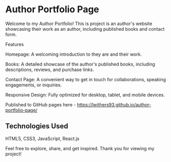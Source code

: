 # Author Portfolio Page

Welcome to my Author Portfolio! This is project is an author's website showcasing their work as an author, including published books and contact form.

Features

Homepage: A welcoming introduction to they are and their work.

Books: A detailed showcase of the author's published books, including descriptions, reviews, and purchase links.

Contact Page: A convenient way to get in touch for collaborations, speaking engagements, or inquiries.

Responsive Design: Fully optimized for desktop, tablet, and mobile devices.

Published to GitHub pages here - https://lwithers93.github.io/author-portfolio-page/

## Technologies Used

HTML5, CSS3, JavaScript, React.js

Feel free to explore, share, and get inspired. Thank you for viewing my project!
